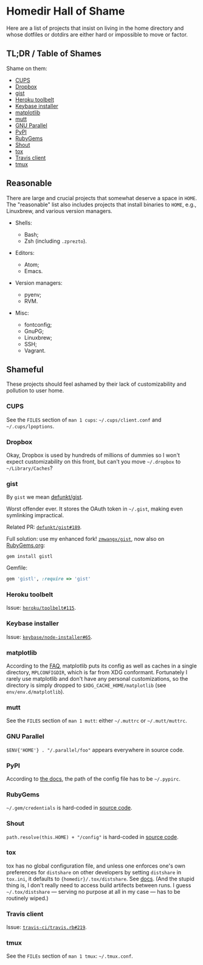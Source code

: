 # Homedir Hall of Shame

Here are a list of projects that insist on living in the home directory and
whose dotfiles or dotdirs are either hard or impossible to move or factor.

## TL;DR / Table of Shames

Shame on them:

* [CUPS](#cups)
* [Dropbox](#dropbox)
* [gist](#gist)
* [Heroku toolbelt](#heroku-toolbelt)
* [Keybase installer](#keybase-installer)
* [matplotlib](#matplotlib)
* [mutt](#mutt)
* [GNU Parallel](#gnu-parallel)
* [PyPI](#pypi)
* [RubyGems](#rubygems)
* [Shout](#shout)
* [tox](#tox)
* [Travis client](#travis-client)
* [tmux](#tmux)

## Reasonable

There are large and crucial projects that somewhat deserve a space in
`HOME`. The "reasonable" list also includes projects that install binaries to
`HOME`, e.g., Linuxbrew, and various version managers.

* Shells:

  * Bash;
  * Zsh (including `.zprezto`).

* Editors:

  * Atom;
  * Emacs.

* Version managers:

  * pyenv;
  * RVM.

* Misc:

  * fontconfig;
  * GnuPG;
  * Linuxbrew;
  * SSH;
  * Vagrant.

## Shameful

These projects should feel ashamed by their lack of customizability and
pollution to user home.

### CUPS

See the `FILES` section of `man 1 cups`: `~/.cups/client.conf` and
`~/.cups/lpoptions`.

### Dropbox

Okay, Dropbox is used by hundreds of millions of dummies so I won't expect
customizability on this front, but can't you move `~/.dropbox` to
`~/Library/Caches`?

### gist

By `gist` we mean [defunkt/gist](https://github.com/defunkt/gist).

Worst offender ever. It stores the OAuth token in `~/.gist`, making even
symlinking impractical.

Related PR: [`defunkt/gist#189`](https://github.com/defunkt/gist/pull/189).

Full solution: use my enhanced fork!
[`zmwangx/gist`](https://github.com/zmwangx/gist), now also on
[RubyGems.org](https://rubygems.org/gems/gistl):

```
gem install gistl
```

Gemfile:

```ruby
gem 'gistl', :require => 'gist'
```

### Heroku toolbelt

Issue: [`heroku/toolbelt#115`](https://github.com/heroku/toolbelt/issues/115).

### Keybase installer

Issue:
[`keybase/node-installer#65`](https://github.com/keybase/node-installer/issues/65).

### matplotlib

According to the
[FAQ](http://matplotlib.org/faq/environment_variables_faq.html#envvar-MPLCONFIGDIR),
matplotlib puts its config as well as caches in a single directory,
`MPLCONFIGDIR`, which is far from XDG conformant. Fortunately I rarely use
matplotlib and don't have any personal customizations, so the directory is
simply dropped to `$XDG_CACHE_HOME/matplotlib` (see `env/env.d/matplotlib`).

### mutt

See the `FILES` section of `man 1 mutt`: either `~/.muttrc` or
`~/.mutt/muttrc`.

### GNU Parallel

`$ENV{'HOME'} . "/.parallel/foo"` appears everywhere in source code.

### PyPI

According to
[the docs](https://docs.python.org/3/distutils/packageindex.html#pypirc), the
path of the config file has to be `~/.pypirc`.

### RubyGems

`~/.gem/credentials` is hard-coded in
[source code](https://github.com/rubygems/rubygems/blob/503556f/lib/rubygems/config_file.rb#L274-L276).

### Shout

`path.resolve(this.HOME) + "/config"` is hard-coded in
[source code](https://github.com/erming/shout/blob/master/src/helper.js).

### tox

tox has no global configuration file, and unless one enforces one's own
preferences for `distshare` on other developers by setting `distshare` in
`tox.ini`, it defaults to `{homedir}/.tox/distshare`. See
[docs](http://codespeak.net/tox/config.html). (And the stupid thing is, I don't
really need to access build artifects between runs. I guess `~/.tox/distshare`
— serving no purpose at all in my case — has to be routinely wiped.)

### Travis client

Issue:
[`travis-ci/travis.rb#219`](https://github.com/travis-ci/travis.rb/issues/219).

### tmux

See the `FILEs` section of `man 1 tmux`: `~/.tmux.conf`.
